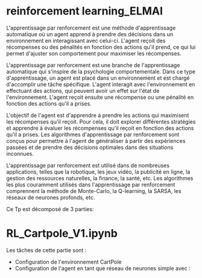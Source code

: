 # reinforcement learning_ELMAI

L'apprentissage par renforcement est une méthode d'apprentissage automatique où un agent apprend à prendre des décisions dans un environnement en interagissant avec celui-ci. L'agent reçoit des récompenses ou des pénalités en fonction des actions qu'il prend, ce qui lui permet d'ajuster son comportement pour maximiser les récompenses.

L'apprentissage par renforcement est une branche de l'apprentissage automatique qui s'inspire de la psychologie comportementale. Dans ce type d'apprentissage, un agent est placé dans un environnement et est chargé d'accomplir une tâche spécifique. L'agent interagit avec l'environnement en effectuant des actions, qui peuvent avoir un effet sur l'état de l'environnement. L'agent reçoit ensuite une récompense ou une pénalité en fonction des actions qu'il a prises.

L'objectif de l'agent est d'apprendre à prendre les actions qui maximisent les récompenses qu'il reçoit. Pour cela, il doit explorer différentes stratégies et apprendre à évaluer les récompenses qu'il reçoit en fonction des actions qu'il a prises. Les algorithmes d'apprentissage par renforcement sont conçus pour permettre à l'agent de généraliser à partir des expériences passées et de prendre des décisions optimales dans des situations inconnues.

L'apprentissage par renforcement est utilisé dans de nombreuses applications, telles que la robotique, les jeux vidéo, la publicité en ligne, la gestion des ressources naturelles, la finance, la santé, etc. Les algorithmes les plus couramment utilisés dans l'apprentissage par renforcement comprennent la méthode de Monte-Carlo, la Q-learning, la SARSA, les réseaux de neurones profonds, etc.

Ce Tp est décomposé de 3 parties:

# RL_Cartpole_V1.ipynb
 Les tâches de cette partie sont :

- Configuration de  l'environnement CartPole
-  Configuration de l'agent en tant que réseau de neurones simple avec :
  
